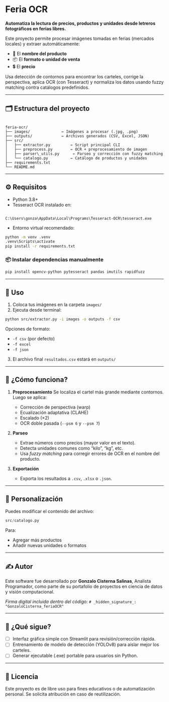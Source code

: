# Feria OCR

**Automatiza la lectura de precios, productos y unidades desde letreros fotográficos en ferias libres.**

Este proyecto permite procesar imágenes tomadas en ferias (mercados locales) y extraer automáticamente:
- 📌 El **nombre del producto**
- 📦 El **formato o unidad de venta**
- 💲 El **precio**

Usa detección de contornos para encontrar los carteles, corrige la perspectiva, aplica OCR (con Tesseract) y normaliza los datos usando fuzzy matching contra catálogos predefinidos.

---

## 🗂 Estructura del proyecto

```

feria-ocr/
├── images/              ← Imágenes a procesar (.jpg, .png)
├── outputs/             ← Archivos generados (CSV, Excel, JSON)
├── src/
│   ├── extractor.py         ← Script principal CLI
│   ├── preprocess.py        ← OCR + preprocesamiento de imagen
│   ├── parser\_utils.py      ← Parseo y corrección con fuzzy matching
│   └── catalogo.py          ← Catálogo de productos y unidades
├── requirements.txt
└── README.md

```

---

## ⚙ Requisitos

- Python 3.8+
- Tesseract OCR instalado en:
```

C:\Users\gonza\AppData\Local\Programs\Tesseract-OCR\tesseract.exe

````
- Entorno virtual recomendado:
```bash
python -m venv .venv
.venv\Scripts\activate
pip install -r requirements.txt
````

### 📦 Instalar dependencias manualmente

```bash
pip install opencv-python pytesseract pandas imutils rapidfuzz
```

---

## 🚀 Uso

1. Coloca tus imágenes en la carpeta `images/`
2. Ejecuta desde terminal:

```bash
python src/extractor.py -i images -o outputs -f csv
```

Opciones de formato:

* `-f csv` (por defecto)
* `-f excel`
* `-f json`

3. El archivo final `resultados.csv` estará en `outputs/`

---

## 🧠 ¿Cómo funciona?

1. **Preprocesamiento**
   Se localiza el cartel más grande mediante contornos. Luego se aplica:

   * Corrección de perspectiva (warp)
   * Ecualización adaptativa (CLAHE)
   * Escalado (×2)
   * OCR doble pasada (`--psm 6` y `--psm 7`)

2. **Parseo**

   * Extrae números como precios (mayor valor en el texto).
   * Detecta unidades comunes como “kilo”, “kg”, etc.
   * Usa *fuzzy matching* para corregir errores de OCR en el nombre del producto.

3. **Exportación**

   * Exporta los resultados a `.csv`, `.xlsx` o `.json`.

---

## 🔧 Personalización

Puedes modificar el contenido del archivo:

```python
src/catalogo.py
```

Para:

* Agregar más productos
* Añadir nuevas unidades o formatos

---

## ✍ Autor

Este software fue desarrollado por **Gonzalo Cisterna Salinas**, Analista Programador, como parte de su portafolio de proyectos en ciencia de datos y visión computacional.

*Firma digital incluida dentro del código:*
`# _hidden_signature_: "GonzaloCisterna_feriaOCR"`

---

## 🧪 ¿Qué sigue?

* [ ] Interfaz gráfica simple con Streamlit para revisión/corrección rápida.
* [ ] Entrenamiento de modelo de detección (YOLOv8) para aislar mejor los carteles.
* [ ] Generar ejecutable (.exe) portable para usuarios sin Python.

---

## 📄 Licencia

Este proyecto es de libre uso para fines educativos o de automatización personal. Se solicita atribución en caso de reutilización.

```

